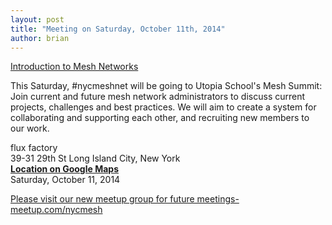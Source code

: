 ```yaml
---
layout: post
title: "Meeting on Saturday, October 11th, 2014"
author: brian
---
```


[Introduction to Mesh Networks](http://utopiaschool.org/node/123)

This Saturday, #nycmeshnet will be going to Utopia School's Mesh Summit: Join current and future mesh network administrators to discuss current projects, challenges and best practices. We will aim to create a system for collaborating and supporting each other, and recruiting new members to our work.

flux factory<br>
39-31 29th St Long Island City, New York<br>
__[Location on Google Maps](https://www.google.com/maps/place/39-31+29th+St,+Long+Island+City,+NY+11101/@40.7525907,-73.9349629,17z)__<br>
Saturday, October 11, 2014

[Please visit our new meetup group for future meetings- meetup.com/nycmesh](http://www.meetup.com/nycmesh/)
